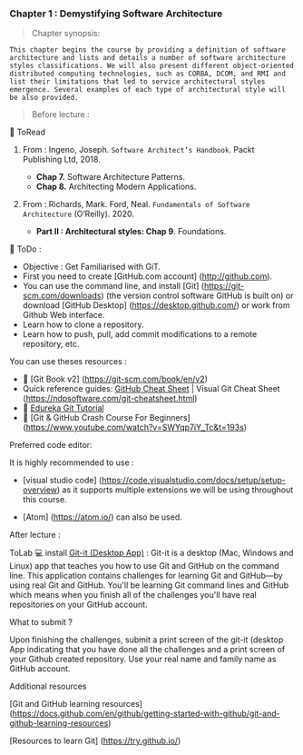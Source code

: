 ### Chapter 1 : Demystifying Software Architecture

> Chapter synopsis:

	This chapter begins the course by providing a definition of software architecture and lists and details a number of software architecture styles classifications. We will also present different object-oriented distributed computing technologies, such as CORBA, DCOM, and RMI and list their limitations that led to service architectural styles emergence. Several examples of each type of architectural style will be also provided.


> Before lecture : 

:book: ToRead

1.  From : Ingeno, Joseph. `Software Architect’s Handbook`. Packt Publishing Ltd, 2018.
 
	* **Chap 7.** Software Architecture Patterns.
	* **Chap 8.** Architecting Modern Applications.

1. From : Richards, Mark. Ford, Neal. `Fundamentals of Software Architecture` (O’Reilly). 2020.

	* **Part II : Architectural styles: Chap 9**. Foundations.


:pencil: ToDo : 
* Objective : Get Familiarised with GiT.
* First you need to create [GitHub.com account] (http://github.com).
* You can use the command line, and install [Git] (https://git-scm.com/downloads) (the version control software GitHub is built on) or download [GitHub Desktop] (https://desktop.github.com/) or work from Github Web interface.
* Learn how to clone a repository.
* Learn how to push, pull, add commit modifications to a remote repository, etc.

You can use theses resources : 
* :link: [Git Book v2] (https://git-scm.com/book/en/v2)
* Quick reference guides: [GitHub Cheat Sheet](https://training.github.com/) | Visual Git Cheat Sheet (https://ndpsoftware.com/git-cheatsheet.html)
* :link: [Edureka Git Tutorial](https://www.youtube.com/watch?v=xuB1Id2Wxak)
* :link: [Git & GitHub Crash Course For Beginners] (https://www.youtube.com/watch?v=SWYqp7iY_Tc&t=193s)
 
 Preferred code editor:
 
 It is highly recommended to use :

* [visual studio code] (https://code.visualstudio.com/docs/setup/setup-overview) as it supports multiple extensions we will be using throughout this course.

* [Atom] (https://atom.io/) can also be used.

After lecture : 

ToLab
:computer: install [Git-it (Desktop App)](https://github.com/jlord/git-it-electron/releases) : Git-it is a desktop (Mac, Windows and Linux) app that teaches you how to use Git and GitHub on the command line. This application contains challenges for learning Git and GitHub—by using real Git and GitHub.
You'll be learning Git command lines and GitHub which means when you finish all of the challenges you'll have real repositories on your GitHub account.

What to submit ?

Upon finishing the challenges, submit a print screen of the git-it (desktop App indicating that you have done all the challenges and a print screen of your Github created repository. Use your real name and family name as GitHub account. 

Additional resources 

[Git and GitHub learning resources] (https://docs.github.com/en/github/getting-started-with-github/git-and-github-learning-resources)

[Resources to learn Git]
(https://try.github.io/)


